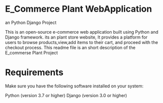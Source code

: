 # E_Commerce Plant WebApplication
an Python Django Project

This is an open-source e-commerce web application built using Python and Django framework. its an plant store website, It provides a platform for users to browse products,view,add items to their cart, and proceed with the checkout process. This readme file is an short description of the E_commerse Plant Project

# Requirements
Make sure you have the following software installed on your system:

Python (version 3.7 or higher)
Django (version 3.0 or higher)
